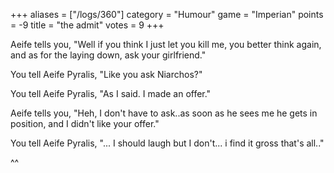 +++
aliases = ["/logs/360"]
category = "Humour"
game = "Imperian"
points = -9
title = "the admit"
votes = 9
+++


Aeife tells you, "Well if you think I just let you kill me, you better think 
again, and as for the laying down, ask your girlfriend."

You tell Aeife Pyralis, "Like you ask Niarchos?"

You tell Aeife Pyralis, "As I said. I made an offer."


Aeife tells you, "Heh, I don't have to ask..as soon as he sees me he gets in 
position, and I didn't like your offer."


You tell Aeife Pyralis, "... I should laugh but I don't... i find it gross 
that's all.."

^^